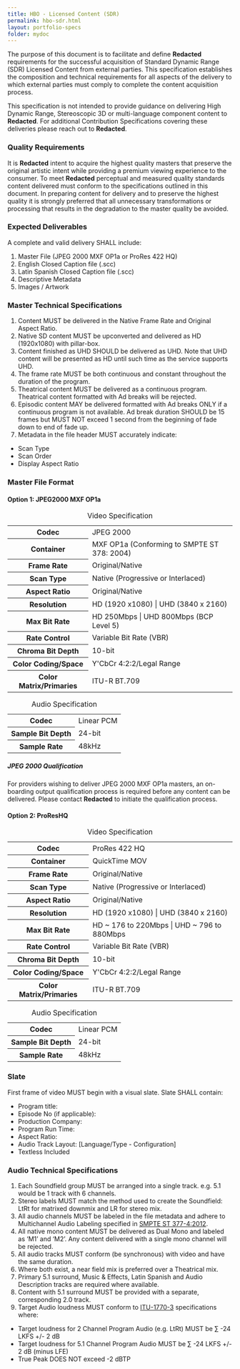 ```yaml
---
title: HBO - Licensed Content (SDR)
permalink: hbo-sdr.html
layout: portfolio-specs
folder: mydoc
---
```


The purpose of this document is to facilitate and define **Redacted** requirements for the successful acquisition of Standard Dynamic Range (SDR) Licensed Content from external parties. This specification establishes the composition and technical requirements for all aspects of the delivery to which external parties must comply to complete the content acquisition process.

This specification is not intended to provide guidance on delivering High Dynamic Range, Stereoscopic 3D or multi-language component content to **Redacted**. For additional Contribution Specifications covering these deliveries please reach out to **Redacted**.

### Quality Requirements

It is **Redacted** intent to acquire the highest quality masters that preserve the original artistic intent while providing a premium viewing experience to the consumer. To meet **Redacted** perceptual and measured quality standards content delivered must conform to the specifications outlined in this document. In preparing content for delivery and to preserve the highest quality it is strongly preferred that all unnecessary transformations or processing that results in the degradation to the master quality be avoided.

### Expected Deliverables

A complete and valid delivery SHALL include:

1. Master File (JPEG 2000 MXF OP1a or ProRes 422 HQ)
2. English Closed Caption file (.scc)
3. Latin Spanish Closed Caption file (.scc)
4. Descriptive Metadata
5. Images / Artwork

### Master Technical Specifications

1. Content MUST be delivered in the Native Frame Rate and Original Aspect Ratio.
2. Native SD content MUST be upconverted and delivered as HD (1920x1080) with pillar-box.
3. Content finished as UHD SHOULD be delivered as UHD. Note that UHD content will be presented as HD until such time as the service supports UHD.
4. The frame rate MUST be both continuous and constant throughout the duration of the program.
5. Theatrical content MUST be delivered as a continuous program. Theatrical content formatted with Ad breaks will be rejected.
6. Episodic content MAY be delivered formatted with Ad breaks ONLY if a continuous program is not available. Ad break duration SHOULD be 15 frames but MUST NOT exceed 1 second from the beginning of fade down to end of fade up.
7. Metadata in the file header MUST accurately indicate:
  * Scan Type
  * Scan Order 
  * Display Aspect Ratio

### Master File Format

#### Option 1: JPEG2000 MXF OP1a

<table>
<caption>
  Video Specification
</caption>
  <tbody>
    <tr>
      <th>Codec</th>
      <td>JPEG 2000</td>
    </tr>
    <tr>
        <th>Container</th>
        <td>MXF OP1a (Conforming to SMPTE ST 378: 2004)</td>
      </tr>
     <tr>
         <th>Frame Rate</th>
         <td>Original/Native</td>
       </tr>
    <tr>
         <th>Scan Type</th>
         <td>Native (Progressive or Interlaced)</td>
       </tr>
    <tr>
         <th>Aspect Ratio</th>
         <td>Original/Native</td>
       </tr>
     <tr>
         <th>Resolution</th>
         <td>HD (1920 x1080) | UHD (3840 x 2160)</td>
       </tr>
       <tr>
         <th>Max Bit Rate</th>
         <td>HD 250Mbps | UHD 800Mbps (BCP Level 5)</td>
       </tr>
       <tr>
         <th>Rate Control</th>
         <td>Variable Bit Rate (VBR)</td>
       </tr>
       <tr>
         <th>Chroma Bit Depth</th>
         <td>10-bit</td>
       </tr>
       <tr>
         <th>Color Coding/Space</th>
         <td>Y'CbCr 4:2:2/Legal Range</td>
       </tr>
       <tr>
         <th>Color Matrix/Primaries</th>
         <td>ITU-R BT.709</td>
       </tr>
  </tbody>
</table>

<table>
<caption>
  Audio Specification
</caption>
<tbody>
  <tr>
    <th>Codec</th>
    <td>Linear PCM</td>
  </tr>
  <tr>
      <th>Sample Bit Depth</th>
      <td>24-bit</td>
    </tr>
   <tr>
       <th>Sample Rate</th>
       <td>48kHz</td>
     </tr>
</tbody>
</table>

##### JPEG 2000 Qualification

For providers wishing to deliver JPEG 2000 MXF OP1a masters, an on-boarding output qualification process is required before any content can be delivered. Please contact **Redacted** to initiate the qualification process.

#### Option 2: ProResHQ

<table>
<caption>
  Video Specification
</caption>
  <tbody>
    <tr>
      <th>Codec</th>
      <td>ProRes 422 HQ</td>
    </tr>
    <tr>
        <th>Container</th>
        <td>QuickTime MOV</td>
      </tr>
     <tr>
         <th>Frame Rate</th>
         <td>Original/Native</td>
       </tr>
    <tr>
         <th>Scan Type</th>
         <td>Native (Progressive or Interlaced)</td>
       </tr>
    <tr>
         <th>Aspect Ratio</th>
         <td>Original/Native</td>
       </tr>
     <tr>
         <th>Resolution</th>
         <td>HD (1920 x1080) | UHD (3840 x 2160)</td>
       </tr>
       <tr>
         <th>Max Bit Rate</th>
         <td>HD ~ 176 to 220Mbps | UHD ~ 796 to 880Mbps</td>
       </tr>
       <tr>
         <th>Rate Control</th>
         <td>Variable Bit Rate (VBR)</td>
       </tr>
       <tr>
         <th>Chroma Bit Depth</th>
         <td>10-bit</td>
       </tr>
       <tr>
         <th>Color Coding/Space</th>
         <td>Y'CbCr 4:2:2/Legal Range</td>
       </tr>
       <tr>
         <th>Color Matrix/Primaries</th>
         <td>ITU-R BT.709</td>
       </tr>
  </tbody>
</table>

<table>
<caption>
  Audio Specification
</caption>
<tbody>
  <tr>
    <th>Codec</th>
    <td>Linear PCM</td>
  </tr>
  <tr>
      <th>Sample Bit Depth</th>
      <td>24-bit</td>
    </tr>
   <tr>
       <th>Sample Rate</th>
       <td>48kHz</td>
     </tr>
</tbody>
</table>

### Slate

First frame of video MUST begin with a visual slate. Slate SHALL contain:

* Program title:
* Episode No (if applicable):
* Production Company:
* Program Run Time:
* Aspect Ratio:
* Audio Track Layout: [Language/Type - Configuration]
* Textless Included

### Audio Technical Specifications

1.	Each Soundfield group MUST be arranged into a single track. e.g. 5.1 would be 1 track with 6 channels.
2.	Stereo labels MUST match the method used to create the Soundfield: LtRt for matrixed downmix and LR for stereo mix.
3.	All audio channels MUST be labeled in the file metadata and adhere to Multichannel Audio Labeling specified in [SMPTE ST 377-4:2012](https://ieeexplore.ieee.org/document/7290582).
4.	All native mono content MUST be delivered as Dual Mono and labeled as ‘M1’ and ‘M2’. Any content delivered with a single mono channel will be rejected.
5.	All audio tracks MUST conform (be synchronous) with video and have the same duration.
6.	Where both exist, a near field mix is preferred over a Theatrical mix.
7.	Primary 5.1 surround, Music & Effects, Latin Spanish and Audio Description tracks are required where available.
8.	Content with 5.1 surround MUST be provided with a separate, corresponding 2.0 track.
9.	Target Audio loudness MUST conform to [ITU-1770-3](https://www.itu.int/rec/R-REC-BS.1770-3-201208-S/en) specifications where:
  * Target loudness for 2 Channel Program Audio (e.g. LtRt) MUST be ∑ -24 LKFS +/- 2 dB
  * Target loudness for 5.1 Channel Program Audio MUST be ∑ -24 LKFS +/- 2 dB (minus LFE)
  * True Peak DOES NOT exceed -2 dBTP



